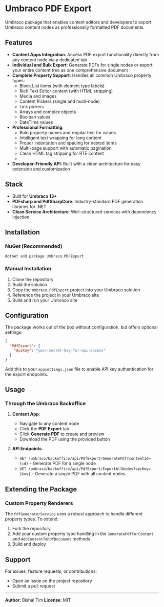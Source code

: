 # Umbraco PDF Export

Umbraco package that enables content editors and developers to export Umbraco content nodes as professionally formatted PDF documents.

## Features

- **Content Apps Integration**: Access PDF export functionality directly from any content node via a dedicated tab
- **Individual and Bulk Export**: Generate PDFs for single nodes or export your entire content tree as one comprehensive document
- **Complete Property Support**: Handles all common Umbraco property types:
  - Block List items (with element type labels)
  - Rich Text Editor content (with HTML stripping)
  - Media and images
  - Content Pickers (single and multi-node)
  - Link pickers
  - Arrays and complex objects
  - Boolean values
  - DateTime values
- **Professional Formatting**:
  - Bold property names and regular text for values
  - Intelligent text wrapping for long content
  - Proper indentation and spacing for nested items
  - Multi-page support with automatic pagination
  - Clean HTML tag stripping for RTE content
  - 
- **Developer-Friendly API**: Built with a clean architecture for easy extension and customization

## Stack

- Built for **Umbraco 13+**
- **PDFsharp and PdfSharpCore**: Industry-standard PDF generation libraries for .NET
- **Clean Service Architecture**: Well-structured services with dependency injection

## Installation

### NuGet (Recommended)
```
dotnet add package Umbraco.PDFExport
```

### Manual Installation
1. Clone the repository
2. Build the solution
3. Copy the `Umbraco.PdfExport` project into your Umbraco solution
4. Reference the project in your Umbraco site
5. Build and run your Umbraco site

## Configuration

The package works out of the box without configuration, but offers optional settings:

```json
{
  "PdfExport": {
    "ApiKey": "your-secret-key-for-api-access"
  }
}
```

Add this to your `appsettings.json` file to enable API key authentication for the export endpoints.

## Usage

### Through the Umbraco Backoffice

1. **Content App**: 
   - Navigate to any content node
   - Click the **PDF Export** tab
   - Click **Generate PDF** to create and preview
   - Download the PDF using the provided button

2. **API Endpoints**:
   - `GET /umbraco/backoffice/api/PdfExport/GeneratePdf?contentId={id}` - Generate PDF for a single node
   - `GET /umbraco/backoffice/api/PdfExport/ExportAllNodes?apiKey={key}` - Generate a single PDF with all content nodes

## Extending the Package

### Custom Property Renderers

The `PdfGeneratorService` uses a robust approach to handle different property types. To extend:

1. Fork the repository
2. Add your custom property type handling in the `GeneratePdfForContent` and `AddContentToPdfDocument` methods
3. Build and deploy



## Support

For issues, feature requests, or contributions:
- Open an issue on the project repository
- Submit a pull request 



---
**Author:** Bishal Tim 
**License:** MIT 
